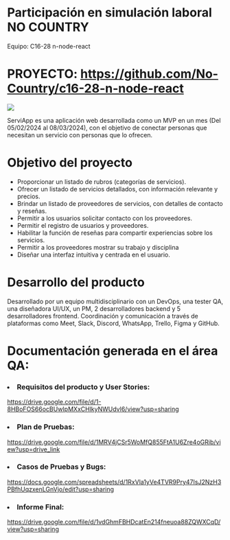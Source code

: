 # Participación en simulación laboral NO COUNTRY
Equipo: C16-28 n-node-react

# PROYECTO: https://github.com/No-Country/c16-28-n-node-react
<img src="https://res.cloudinary.com/dq9icw8vb/image/upload/v1709388024/mczmuz3tirvjkm1cvtjg.png" />
<p>ServiApp es una aplicación web desarrollada como un MVP en un mes (Del 05/02/2024 al 08/03/2024), con el objetivo de conectar personas que necesitan un servicio con personas que lo ofrecen.</p>

# Objetivo del proyecto 
<ul>
<li>Proporcionar un listado de rubros (categorías de servicios).</li>
<li>Ofrecer un listado de servicios detallados, con información relevante y precios.</li>
<li>Brindar un listado de proveedores de servicios, con detalles de contacto y reseñas.</li>
<li>Permitir a los usuarios solicitar contacto con los proveedores.</li>
<li>Permitir el registro de usuarios y proveedores.</li>
<li>Habilitar la función de reseñas para compartir experiencias sobre los servicios.</li>
<li>Permitir a los proveedores mostrar su trabajo y disciplina</li>
<li>Diseñar una interfaz intuitiva y centrada en el usuario.</li>
</ul>

# Desarrollo del producto 

Desarrollado por un equipo multidisciplinario con un DevOps, una tester QA, una diseñadora UI/UX, un PM, 2 desarrolladores backend y 5 desarrolladores frontend.
Coordinación y comunicación a través de plataformas como Meet, Slack, Discord, WhatsApp, Trello, Figma y GitHub.

# Documentación generada en el área QA:
### <li>Requisitos del producto y User Stories:</li>
  https://drive.google.com/file/d/1-8HBoFOS66ocBUwIpMXxCHlkyNWUdvl6/view?usp=sharing 
### <li>Plan de Pruebas:</li>
  https://drive.google.com/file/d/1MRV4jCSr5WoMfQ855FtA1U6Zre4oGRib/view?usp=drive_link
### <li>Casos de Pruebas y Bugs:</li>
  https://docs.google.com/spreadsheets/d/1RxVla1yVe4TVR9Pry47IsJ2NzH3PBfhUqzxenLGnVjo/edit?usp=sharing
### <li>Informe Final:</li>
  https://drive.google.com/file/d/1vdGhmFBHDcatEn214fneuoa88ZQWXCqD/view?usp=sharing
